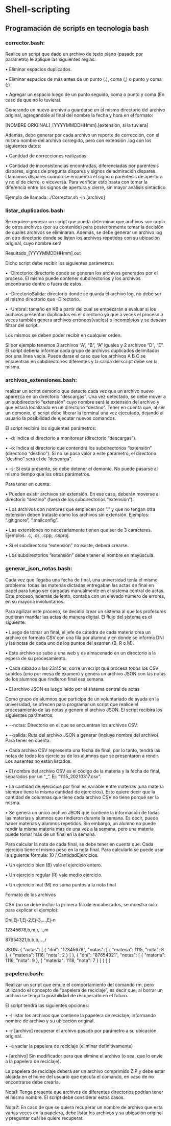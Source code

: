 # Shell-scripting

## Programación de scripts en tecnología bash

### corrector.bash:

Realice un script que dado un archivo de texto plano (pasado por parámetro) le aplique las siguientes reglas:

• Eliminar espacios duplicados.

• Eliminar espacios de más antes de un punto (.), coma (,) o punto y coma (;)

• Agregar un espacio luego de un punto seguido, coma o punto y coma (En caso de que no lo tuviera).

Generando un nuevo archivo a guardarse en el mismo directorio del archivo original, agregándole al final del nombre la fecha y hora en el formato: 

[NOMBRE ORIGINAL]_[YYYYMMDDHHmm].[extensión, si la tuviera]

Además, debe generar por cada archivo un reporte de corrección, con el mismo nombre del archivo corregido, pero con extensión .log con los siguientes datos:

• Cantidad de correcciones realizadas.

• Cantidad de inconsistencias encontradas, diferenciadas por paréntesis dispares, signos de pregunta dispares y signos de admiración dispares. Llamamos dispares cuando se encuentra el signo o paréntesis de apertura y no el de cierre, o viceversa. Para verificar esto basta con tomar la diferencia entre los signos de apertura y cierre, sin mayor análisis sintáctico

Ejemplo de llamada: ./Corrector.sh -in [archivo]

### listar_duplicados.bash:

Se requiere generar un script que pueda determinar que archivos son copia de otros archivos (por su contenido) para posteriormente tomar la decisión de cuales archivos se eliminaran. Además, se debe generar un archivo log en otro directorio donde se listen los archivos repetidos con su ubicación original, cuyo nombre será 

Resultado_[YYYYMMDDHHmm].out

Dicho script debe recibir los siguientes parámetros:

• -Directorio: directorio donde se generan los archivos generados por el proceso. El mismo puede contener subdirectorios y los archivos encontrarse dentro o fuera de estos.

• -DirectorioSalida: directorio donde se guarda el archivo log, no debe ser el mismo directorio que -Directorio.

• -Umbral: tamaño en KB a partir del cual se empezarán a evaluar si los archivos presentan duplicados en el directorio ya que a veces el proceso a veces también genera archivos erróneos(vacíos) o incompletos y se desean filtrar del script.

Los mismos se deben poder recibir en cualquier orden.

Si por ejemplo tenemos 3 archivos “A”, “B”, “A” iguales y 2 archivos “D”, “E”. El script debería informar cada grupo de archivos duplicados delimitados por una línea vacía. Puede darse el caso que los archivos A B C se encuentran en subdirectorios diferentes y la salida del script debe ser la misma.

### archivos_extensiones.bash:

realizar un script demonio que detecte cada vez que un archivo nuevo aparezca en un directorio “descargas”. Una vez detectado, se debe mover a un subdirectorio “extensión” cuyo nombre será la extensión del archivo y que estará localizado en un directorio “destino”. Tener en cuenta que, al ser un demonio, el script debe liberar la terminal una vez ejecutado, dejando al usuario la posibilidad de ejecutar nuevos comandos.

El script recibirá los siguientes parámetros:

• -d: Indica el directorio a monitorear (directorio “descargas”).

• -o: Indica el directorio que contendrá los subdirectorios “extensión” (directorio “destino”). Si no se pasa valor a este parámetro, el directorio “destino” será el de “descarga”.

• -s: Si está presente, se debe detener el demonio. No puede pasarse al mismo tiempo que los otros parámetros.

Para tener en cuenta:

• Pueden existir archivos sin extensión. En ese caso, deberán moverse al directorio “destino” (fuera de los subdirectorios “extensión”).

• Los archivos con nombres que empiecen por “.” y que no tengan otra extensión deben trataste como los archivos sin extensión. Ejemplos: “.gitignore”, “.mailconfig”.

• Las extensiones no necesariamente tienen que ser de 3 caracteres. Ejemplos: .c, .cs, .cpp, .csproj.

• Si el subdirectorio “extensión” no existe, deberá crearse.

• Los subdirectorios “extensión” deben tener el nombre en mayúscula.

### generar_json_notas.bash:

Cada vez que llegaba una fecha de final, una universidad tenía el mismo problema: todas las materias dictadas entregaban las actas de final en papel para luego ser cargadas manualmente en el sistema central de actas. Este proceso, además de lento, contaba con un elevado número de errores, en su mayoría involuntarios.

Para agilizar este proceso, se decidió crear un sistema al que los profesores pudieran mandar las actas de manera digital. El flujo del sistema es el siguiente:

• Luego de tomar un final, el jefe de cátedra de cada materia crea un archivo en formato CSV con una fila por alumno y en donde se informa DNI y las notas de cada uno de los puntos del examen (B, R o M).

• Este archivo se sube a una web y es almacenado en un directorio a la espera de su procesamiento.

• Cada sábado a las 23:45hs, corre un script que procesa todos los CSV subidos (uno por mesa de examen) y genera un archivo JSON con las notas de los alumnos que rindieron final esa semana.

• El archivo JSON es luego leído por el sistema central de actas

Como grupo de alumnos que participa de un voluntariado de ayuda en la universidad, se ofrecen para programar un script que realice el procesamiento de las notas y genere el archivo JSON. El script recibirá los siguientes parámetros:

• --notas: Directorio en el que se encuentran los archivos CSV.

• --salida: Ruta del archivo JSON a generar (incluye nombre del archivo). Para tener en cuenta:

  • Cada archivo CSV representa una fecha de final, por lo tanto, tendrá las notas de todos los ejercicios de los alumnos que se presentaron a rendir. Los ausentes no están listados.

  • El nombre del archivo CSV es el código de la materia y la fecha de final, separados por un “_”. Ej: “1115_20210317.csv”.

  • La cantidad de ejercicios por final es variable entre materias (una materia siempre tiene la misma cantidad de ejercicios). Esto quiere decir que la cantidad de columnas que tiene cada archivo CSV no tiene porqué ser la misma.

  • Se genera un único archivo JSON que contiene la información de todas las materias y alumnos que rindieron durante la semana. Es decir, puede haber materias y alumnos repetidos. Sin embargo, un alumno no puede rendir la misma materia más de una vez a la semana, pero una materia puede tomar más de un final en la semana.
  
Para calcular la nota de cada final, se debe tener en cuenta que:
Cada ejercicio tiene el mismo peso en la nota final. Para calcularlo se puede usar la siguiente fórmula: 10 / CantidadEjercicios.

• Un ejercicio bien (B) vale el ejercicio entero.

• Un ejercicio regular (R) vale medio ejercicio.

• Un ejercicio mal (M) no suma puntos a la nota final

Formato de los archivos

CSV (no se debe incluir la primera fila de encabezados, se muestra solo para explicar el ejemplo):

Dni,Ej-1,Ej-2,Ej-3,…,Ej-n

12345678,b,m,r,…,m

87654321,b,b,b,…,r

JSON:
{ "actas": [
 {
 "dni": "12345678",
 "notas": [
 { "materia": 1115, "nota": 8 },
 { "materia": 1116, "nota": 2 }
 ]
 },
 {
 "dni": "87654321",
 "notas": [
 { "materia": 1116, "nota": 9 },
 { "materia": 1118, "nota": 7 }
 ]
 }
] }

### papelera.bash:

Realizar un script que emule el comportamiento del comando rm, pero utilizando el concepto de “papelera de reciclaje”, es decir que, al borrar un archivo se tenga la posibilidad de recuperarlo en el futuro. 

El script tendrá las siguientes opciones:

• -l listar los archivos que contiene la papelera de reciclaje, informando nombre de archivo y su ubicación original.

• -r [archivo] recuperar el archivo pasado por parámetro a su ubicación original.

• -e vaciar la papelera de reciclaje (eliminar definitivamente)

• [archivo] Sin modificador para que elimine el archivo (o sea, que lo envíe a la papelera de reciclaje). 

La papelera de reciclaje deberá ser un archivo comprimido ZIP y debe estar alojada en el home del usuario que ejecuta el comando, en caso de no encontrarse debe crearla.

Nota1: Tenga presente que archivos de diferentes directorios podrían tener el mismo nombre. El script debe considerar estos casos.

Nota2: En caso de que se quiera recuperar un nombre de archivo que esta varias veces en la papelera, debe listar los archivos y su ubicación original y preguntar cuál se quiere recuperar.

